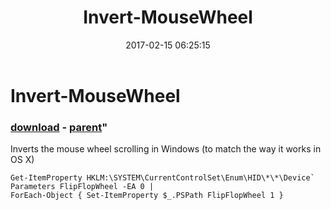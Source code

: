 ﻿---
pid:            6734
parent:         3680
children:       
poster:         talkandplay
title:          Invert-MouseWheel
date:           2017-02-15 06:25:15
format:         posh
---

# Invert-MouseWheel

### [download](6734.ps1) - [parent](3680.md)"

Inverts the mouse wheel scrolling in Windows (to match the way it works in OS X)

```posh
Get-ItemProperty HKLM:\SYSTEM\CurrentControlSet\Enum\HID\*\*\Device` Parameters FlipFlopWheel -EA 0 | 
ForEach-Object { Set-ItemProperty $_.PSPath FlipFlopWheel 1 }
```
